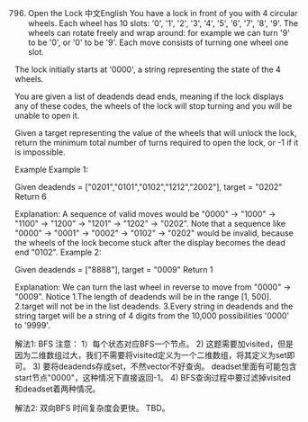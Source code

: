 796. Open the Lock
中文English
You have a lock in front of you with 4 circular wheels. Each wheel has 10 slots: '0', '1', '2', '3', '4', '5', '6', '7', '8', '9'. The wheels can rotate freely and wrap around: for example we can turn '9' to be '0', or '0' to be '9'. Each move consists of turning one wheel one slot.

The lock initially starts at '0000', a string representing the state of the 4 wheels.

You are given a list of deadends dead ends, meaning if the lock displays any of these codes, the wheels of the lock will stop turning and you will be unable to open it.

Given a target representing the value of the wheels that will unlock the lock, return the minimum total number of turns required to open the lock, or -1 if it is impossible.

Example
Example 1:

Given deadends = ["0201","0101","0102","1212","2002"], target = "0202"
Return 6

Explanation:
A sequence of valid moves would be "0000" -> "1000" -> "1100" -> "1200" -> "1201" -> "1202" -> "0202".
Note that a sequence like "0000" -> "0001" -> "0002" -> "0102" -> "0202" would be invalid,
because the wheels of the lock become stuck after the display becomes the dead end "0102".
Example 2:

Given deadends = ["8888"], target = "0009"
Return 1

Explanation:
We can turn the last wheel in reverse to move from "0000" -> "0009".
Notice
1.The length of deadends will be in the range [1, 500].
2.target will not be in the list deadends.
3.Every string in deadends and the string target will be a string of 4 digits from the 10,000 possibilities '0000' to '9999'.

解法1: BFS
注意：
1）每个状态对应BFS一个节点。
2) 这题需要加visited，但是因为二维数组过大，我们不需要将visited定义为一个二维数组，将其定义为set即可。
3) 要将deadends存成set，不然vector不好查询。 deadset里面有可能包含start节点"0000"，这种情况下直接返回-1。
4) BFS查询过程中要过滤掉visited和deadset着两种情况。

解法2: 双向BFS
时间复杂度会更快。
TBD。